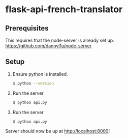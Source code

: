 # flask-api-french-translator

## Prerequisites
This requires that the node-server is already set up.
https://github.com/dannyl1u/node-server

## Setup

1. Ensure python is installed.

   ```bash
   $ python --version
   ```
2. Run the server

   ```bash
   $ python api.py
   ```
   
3. Run the server

   ```bash
   $ python api.py
   ```
   
Server should now be up at [http://localhost:8000](http://localhost:8000)! 


